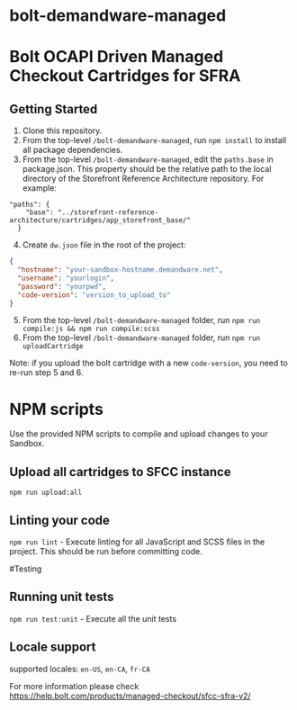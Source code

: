 # bolt-demandware-managed

# Bolt OCAPI Driven Managed Checkout Cartridges for SFRA

## Getting Started

1. Clone this repository.
2. From the top-level `/bolt-demandware-managed`, run `npm install` to install all package dependencies.
3. From the top-level `/bolt-demandware-managed`, edit the `paths.base` in package.json. This property should be the relative path to the local directory of the Storefront Reference Architecture repository. For example:

```
"paths": {
    "base": "../storefront-reference-architecture/cartridges/app_storefront_base/"
  }
```

4. Create `dw.json` file in the root of the project:

```json
{
  "hostname": "your-sandbox-hostname.demandware.net",
  "username": "yourlogin",
  "password": "yourpwd",
  "code-version": "version_to_upload_to"
}
```

5. From the top-level `/bolt-demandware-managed` folder, run `npm run compile:js && npm run compile:scss`
6. From the top-level `/bolt-demandware-managed` folder, run `npm run uploadCartridge`

Note: if you upload the bolt cartridge with a new `code-version`, you need to re-run step 5 and 6.

# NPM scripts

Use the provided NPM scripts to compile and upload changes to your Sandbox.

## Upload all cartridges to SFCC instance

`npm run upload:all`

## Linting your code

`npm run lint` - Execute linting for all JavaScript and SCSS files in the project. This should be run before committing code.

#Testing

## Running unit tests
`npm run test:unit` - Execute all the unit tests

## Locale support

supported locales: `en-US`, `en-CA`, `fr-CA`

For more information please check https://help.bolt.com/products/managed-checkout/sfcc-sfra-v2/